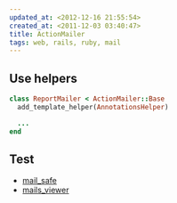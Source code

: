 ```yaml
---
updated_at: <2012-12-16 21:55:54>
created_at: <2011-12-03 03:40:47>
title: ActionMailer
tags: web, rails, ruby, mail
---
```


Use helpers
-----------

```ruby
class ReportMailer < ActionMailer::Base
  add_template_helper(AnnotationsHelper)

  ...
end
```

Test
----

- [mail_safe](https://github.com/myronmarston/mail_safe)
- [mails_viewer](https://github.com/pragmaticly/mails_viewer)
